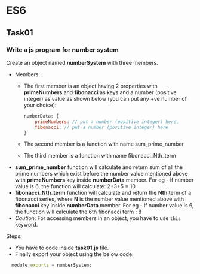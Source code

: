 # ES6
## Task01
### Write a js program for number system
Create an object named **numberSystem** with three members.
* Members: 
  * The first member is an object having 2 properties with **primeNumbers** and **fibonacci** 
  as keys and a number (positive integer) as value as shown below 
  (you can put any +ve number of your choice):

    ```js
    numberData: {
        primeNumbers: // put a number (positive integer) here,
        fibonacci: // put a number (positive integer) here
    }
    ```
  * The second member is a function with name sum_prime_number 
  * The third member is a function with name fibonacci_Nth_term
* **sum_prime_number** function will calculate and return sum of all the prime numbers which exist before the number value mentioned above with **primeNumbers** key inside **numberData** member. For eg - if number value is 6, the function will calculate: 2+3+5 = 10
* **fibonacci_Nth_term** function will calculate and return the **Nth** term of a fibonacci series, where **N** is the number value mentioned above with **fibonacci** key inside **numberData** member. For eg -  if number value is 6, the function will calculate the 6th fibonacci term : 8
* *Caution*: For accessing members in an object, you have to use `this` keyword.

Steps:
* You have to code inside **task01.js** file.
* Finally export your object using the below code:
```js
  module.exports = numberSystem;
  ```
